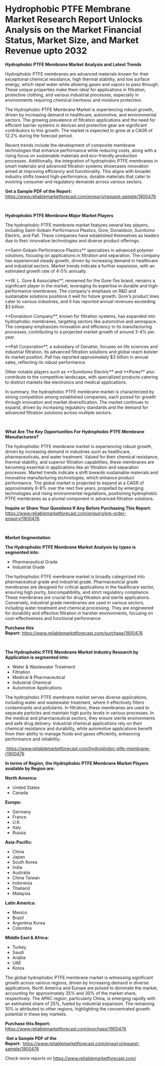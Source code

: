 <p><h1>Hydrophobic PTFE Membrane Market Research Report Unlocks Analysis on the Market Financial Status, Market Size, and Market Revenue upto 2032</h1></p><p><strong>Hydrophobic PTFE Membrane Market Analysis and Latest Trends</strong></p>
<p><p>Hydrophobic PTFE membranes are advanced materials known for their exceptional chemical resistance, high thermal stability, and low surface energy, which repel water while allowing gases and vapors to pass through. These unique properties make them ideal for applications in filtration, protective clothing, and various industrial processes, especially in environments requiring chemical inertness and moisture protection.</p><p>The Hydrophobic PTFE Membrane Market is experiencing robust growth, driven by increasing demand in healthcare, automotive, and environmental sectors. The growing prevalence of filtration applications and the need for efficient barrier systems in devices and protective gear are significant contributors to this growth. The market is expected to grow at a CAGR of 12.2% during the forecast period.</p><p>Recent trends include the development of composite membrane technologies that enhance performance while reducing costs, along with a rising focus on sustainable materials and eco-friendly production processes. Additionally, the integration of hydrophobic PTFE membranes in smart materials and advanced filtration systems showcases innovation aimed at improving efficiency and functionality. This aligns with broader industry shifts toward high-performance, durable materials that cater to evolving consumer and regulatory demands across various sectors.</p></p>
<p><strong>Get a Sample PDF of the Report:&nbsp;</strong> <a href="https://www.reliablemarketforecast.com/enquiry/request-sample/1900476?utm_campaign=2397&utm_medium=2&utm_source=Github&utm_content=ia&utm_term=02042025&utm_id=hydrophobic-ptfe-membrane">https://www.reliablemarketforecast.com/enquiry/request-sample/1900476</a></p>
<p>&nbsp;</p>
<p><strong>Hydrophobic PTFE Membrane Major Market Players</strong></p>
<p><p>The hydrophobic PTFE membrane market features several key players, including Saint-Gobain Performance Plastics, Gore, Donaldson, Sumitomo Electric, and Pall. These companies have established themselves as leaders due to their innovative technologies and diverse product offerings.</p><p>**Saint-Gobain Performance Plastics** specializes in advanced polymer solutions, focusing on applications in filtration and separation. The company has experienced steady growth, driven by increasing demand in healthcare and industrial sectors. Market trends indicate a further expansion, with an estimated growth rate of 4-5% annually.</p><p>**W. L. Gore & Associates**, renowned for the Gore-Tex brand, remains a significant player in the market, leveraging its expertise in durable and high-performance membranes. The company's emphasis on R&D and sustainable solutions positions it well for future growth. Gore's product lines cater to various industries, and it has reported annual revenues exceeding $3 billion.</p><p>**Donaldson Company**, known for filtration systems, has expanded into hydrophobic membranes, targeting sectors like automotive and aerospace. The company emphasizes innovation and efficiency in its manufacturing processes, contributing to a projected market growth of around 3-4% per year.</p><p>**Pall Corporation**, a subsidiary of Danaher, focuses on life sciences and industrial filtration. Its advanced filtration solutions and global reach bolster its market position. Pall has reported approximately $3 billion in annual sales, reflecting its robust performance.</p><p>Other notable players such as **Sumitomo Electric** and **Porex** also contribute to the competitive landscape, with specialized products catering to distinct markets like electronics and medical applications.</p><p>In summary, the hydrophobic PTFE membrane market is characterized by strong competition among established companies, each poised for growth through innovation and market diversification. The market continues to expand, driven by increasing regulatory standards and the demand for advanced filtration solutions across multiple sectors.</p></p>
<p>&nbsp;</p>
<p><strong>What Are The Key Opportunities For Hydrophobic PTFE Membrane Manufacturers?</strong></p>
<p><p>The hydrophobic PTFE membrane market is experiencing robust growth, driven by increasing demand in industries such as healthcare, pharmaceuticals, and water treatment. Valued for their chemical resistance, thermal stability, and superior filtration capabilities, these membranes are becoming essential in applications like air filtration and separation processes. Market trends indicate a shift towards sustainable materials and innovative manufacturing technologies, which enhance product performance. The global market is projected to expand at a CAGR of approximately 6-8% over the next five years, propelled by emerging technologies and rising environmental regulations, positioning hydrophobic PTFE membranes as a pivotal component in advanced filtration solutions.</p></p>
<p><strong>Inquire or Share Your Questions If Any Before Purchasing This Report:</strong> <a href="https://www.reliablemarketforecast.com/enquiry/pre-order-enquiry/1900476?utm_campaign=2397&utm_medium=2&utm_source=Github&utm_content=ia&utm_term=02042025&utm_id=hydrophobic-ptfe-membrane">https://www.reliablemarketforecast.com/enquiry/pre-order-enquiry/1900476</a></p>
<p>&nbsp;</p>
<p><strong>Market Segmentation</strong></p>
<p><strong>The Hydrophobic PTFE Membrane Market Analysis by types is segmented into:</strong></p>
<p><ul><li>Pharmaceutical Grade</li><li>Industrial Grade</li></ul></p>
<p><p>The hydrophobic PTFE membrane market is broadly categorized into pharmaceutical grade and industrial grade. Pharmaceutical grade membranes are designed for critical applications in the healthcare sector, ensuring high purity, biocompatibility, and strict regulatory compliance. These membranes are crucial for drug filtration and sterile applications. Conversely, industrial grade membranes are used in various sectors, including water treatment and chemical processing. They are engineered for durability and effective filtration in harsher environments, focusing on cost-effectiveness and functional performance.</p></p>
<p><strong>Purchase this Report:&nbsp;</strong><a href="https://www.reliablemarketforecast.com/purchase/1900476?utm_campaign=2397&utm_medium=2&utm_source=Github&utm_content=ia&utm_term=02042025&utm_id=hydrophobic-ptfe-membrane">https://www.reliablemarketforecast.com/purchase/1900476</a></p>
<p>&nbsp;</p>
<p><strong>The Hydrophobic PTFE Membrane Market Industry Research by Application is segmented into:</strong></p>
<p><ul><li>Water & Wastewater Treatment</li><li>Filtration</li><li>Medical & Pharmaceutical</li><li>Industrial Chemical</li><li>Automotive Applications</li></ul></p>
<p><p>The hydrophobic PTFE membrane market serves diverse applications, including water and wastewater treatment, where it effectively filters contaminants and pollutants. In filtration, these membranes are used to separate particles and maintain high purity levels in various processes. In the medical and pharmaceutical sectors, they ensure sterile environments and safe drug delivery. Industrial chemical applications rely on their chemical resistance and durability, while automotive applications benefit from their ability to manage fluids and gases efficiently, enhancing performance and reliability.</p></p>
<p><a href="https://www.reliablemarketforecast.com/hydrophobic-ptfe-membrane-r1900476?utm_campaign=2397&utm_medium=2&utm_source=Github&utm_content=ia&utm_term=02042025&utm_id=hydrophobic-ptfe-membrane">&nbsp;https://www.reliablemarketforecast.com/hydrophobic-ptfe-membrane-r1900476</a></p>
<p><strong>In terms of Region, the Hydrophobic PTFE Membrane Market Players available by Region are:</strong></p>
<p>
    <p> <strong> North America: </strong>
        <ul>
            <li>United States</li>
            <li>Canada</li>
        </ul>
        </p> 
    <p> <strong> Europe: </strong>
        <ul>
            <li>Germany</li>
            <li>France</li>
            <li>U.K.</li>
            <li>Italy</li>
            <li>Russia</li>
        </ul>
        </p> 
    <p> <strong> Asia-Pacific: </strong>
        <ul>
            <li>China</li>
            <li>Japan</li>
            <li>South Korea</li>
            <li>India</li>
            <li>Australia</li>
            <li>China Taiwan</li>
            <li>Indonesia</li>
            <li>Thailand</li>
            <li>Malaysia</li>
        </ul>
        </p> 
    <p> <strong> Latin America: </strong>
        <ul>
            <li>Mexico</li>
            <li>Brazil</li>
            <li>Argentina Korea</li>
            <li>Colombia</li>
        </ul>
        </p> 
    <p> <strong> Middle East & Africa: </strong>
        <ul>
            <li>Turkey</li>
            <li>Saudi</li>
            <li>Arabia</li>
            <li>UAE</li>
            <li>Korea</li>
        </ul>
    </p>
    </p>
<p><p>The global hydrophobic PTFE membrane market is witnessing significant growth across various regions, driven by increasing demand in diverse applications. North America and Europe are poised to dominate the market, accounting for approximately 35% and 30% of the market share, respectively. The APAC region, particularly China, is emerging rapidly with an estimated share of 25%, fueled by industrial expansion. The remaining 10% is attributed to other regions, highlighting the concentrated growth potential in these key markets.</p></p>
<p><strong>Purchase this Report: </strong><a href="https://www.reliablemarketforecast.com/purchase/1900476?utm_campaign=2397&utm_medium=2&utm_source=Github&utm_content=ia&utm_term=02042025&utm_id=hydrophobic-ptfe-membrane">https://www.reliablemarketforecast.com/purchase/1900476</a></p>
<p>&nbsp;<strong>Get a Sample PDF of the Report:&nbsp;&nbsp;</strong><a href="https://www.reliablemarketforecast.com/enquiry/request-sample/1900476?utm_campaign=2397&utm_medium=2&utm_source=Github&utm_content=ia&utm_term=02042025&utm_id=hydrophobic-ptfe-membrane">https://www.reliablemarketforecast.com/enquiry/request-sample/1900476</a></p>
<p><strong></strong></p>
<p>Check more reports on <a href="https://www.reliablemarketforecast.com/?utm_campaign=2397&utm_medium=2&utm_source=Github&utm_content=ia&utm_term=02042025&utm_id=hydrophobic-ptfe-membrane">https://www.reliablemarketforecast.com/</a></p>